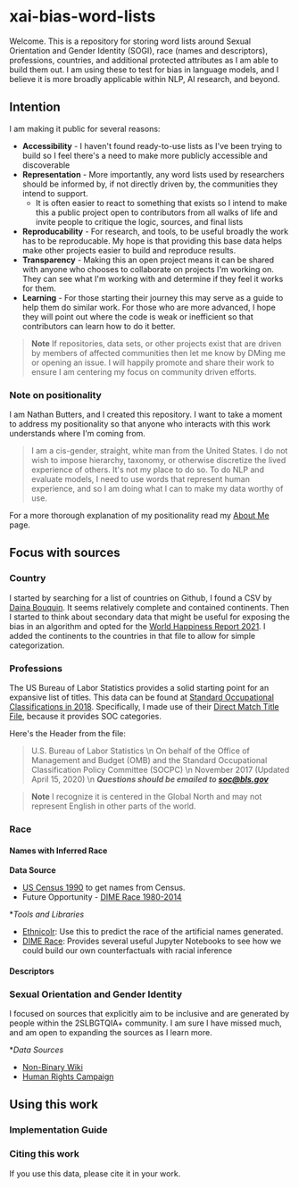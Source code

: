 # xai-bias-word-lists
Welcome. This is a repository for storing word lists around Sexual Orientation and Gender Identity (SOGI), race (names and descriptors), professions, countries, and additional protected attributes as I am able to build them out. I am using these to test for bias in language models, and I believe it is more broadly applicable within NLP, AI research, and beyond. 

## Intention
I am making it public for several reasons:
* **Accessibility** - I haven't found ready-to-use lists as I've been trying to build so I feel there's a need to make more publicly accessible and discoverable
* **Representation** - More importantly, any word lists used by researchers should be informed by, if not directly driven by, the communities they intend to support. 
  * It is often easier to react to something that exists so I intend to make this a public project open to contributors from all walks of life and invite people to critique the logic, sources, and final lists
* **Reproducability** - For research, and tools, to be useful broadly the work has to be reproducable. My hope is that providing this base data helps make other projects easier to build and reproduce results.
* **Transparency** - Making this an open project means it can be shared with anyone who chooses to collaborate on projects I'm working on. They can see what I'm working with and determine if they feel it works for them.
* **Learning** - For those starting their journey this may serve as a guide to help them do similar work. For those who are more advanced, I hope they will point out where the code is weak or inefficient so that contributors can learn how to do it better.

> **Note**
> If repositories, data sets, or other projects exist that are driven by members of affected communities then let me know by DMing me or opening an issue. I will happily promote and share their work to ensure I am centering my focus on community driven efforts.

### Note on positionality
I am Nathan Butters, and I created this repository. I want to take a moment to address my positionality so that anyone who interacts with this work understands where I'm coming from.

> I am a cis-gender, straight, white man from the United States. I do not wish to impose hierarchy, taxonomy, or otherwise discretize the lived experience of others. It's not my place to do so. To do NLP and evaluate models, I need to use words that represent human experience, and so I am doing what I can to make my data worthy of use.

For a more thorough explanation of my positionality read my [About Me](https://butterswords.github.io/portfolio/about/) page.

## Focus with sources

### Country
I started by searching for a list of countries on Github, I found a CSV by [
Daina Bouquin](https://github.com/dbouquin/IS_608/blob/master/NanosatDB_munging/Countries-Continents.csv). It seems relatively complete and contained continents. Then I started to think about secondary data that might be useful for exposing the bias in an algorithm and opted for the [World Happiness Report 2021](https://worldhappiness.report/ed/2021/#appendices-and-data). I added the continents to the countries in that file to allow for simple categorization.

### Professions
The US Bureau of Labor Statistics provides a solid starting point for an expansive list of titles. This data can be found at [Standard Occupational Classifications in 2018](https://www.bls.gov/soc/2018/home.htm). Specifically, I made use of their [Direct Match Title File](https://www.bls.gov/soc/2018/home.htm#match), because it provides SOC categories.

Here's the Header from the file:
> U.S. Bureau of Labor Statistics \n
> On behalf of the Office of Management and Budget (OMB) and the Standard Occupational Classification Policy Committee (SOCPC) \n
> November 2017 (Updated April 15, 2020) \n 
> ***Questions should be emailed to soc@bls.gov***

> **Note**
> I recognize it is centered in the Global North and may not represent English in other parts of the world.

### Race

#### Names with Inferred Race

**Data Source**
* [US Census 1990](https://www.census.gov/topics/population/genealogy/data/1990_census/1990_census_namefiles.html) to get names from Census.
* Future Opportunity - [DIME Race 1980-2014](https://dataverse.harvard.edu/dataset.xhtml;jsessionid=be9768bb2b804582647d35d80e62?persistentId=doi%3A10.7910%2FDVN%2FM5K7VR&version=&q=&fileTypeGroupFacet=&fileAccess=&fileSortField=date)

**Tools and Libraries*
* [Ethnicolr](https://pypi.org/project/ethnicolr/): Use this to predict the race of the artificial names generated.
* [DIME Race](https://github.com/appeler/dime_race): Provides several useful Jupyter Notebooks to see how we could build our own counterfactuals with racial inference

#### Descriptors

### Sexual Orientation and Gender Identity
I focused on sources that explicitly aim to be inclusive and are generated by people within the 2SLBGTQIA+ community. I am sure I have missed much, and am open to expanding the sources as I learn more.

**Data Sources*
* [Non-Binary Wiki](https://nonbinary.wiki/wiki/Glossary_of_English_gender_and_sex_terminology)
* [Human Rights Campaign](https://www.hrc.org/resources/glossary-of-terms)

## Using this work

### Implementation Guide

### Citing this work
If you use this data, please cite it in your work.